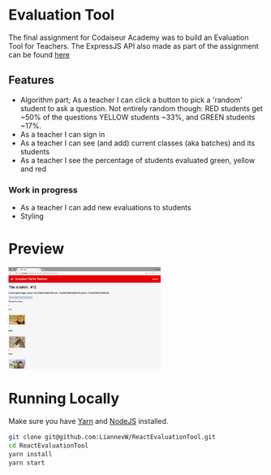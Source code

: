 # Evaluation Tool

The final assignment for Codaiseur Academy was to build an Evaluation Tool for Teachers. The ExpressJS API also made as part of the assignment can be found [here](https://github.com/LiannevW/ExpressApiEvaluationtool)

## Features
- Algorithm part; As a teacher I can click a button to pick a 'random' student to ask a question. Not entirely random though: RED students get ~50% of the questions YELLOW students ~33%, and GREEN students ~17%.
- As a teacher I can sign in
- As a teacher I can see (and add) current classes (aka batches) and its students
- As a teacher I see the percentage of students evaluated green, yellow and red

### Work in progress
- As a teacher I can add new evaluations to students
- Styling

# Preview
<img src="https://github.com/LiannevW/ReactEvaluationTool/blob/master/src/fixtures/screenShotForPreview.png" width="300" height="200" />

# Running Locally

Make sure you have [Yarn](https://yarnpkg.com/en/) and [NodeJS](https://nodejs.org/en/) installed.

```bash
git clone git@github.com:LiannevW/ReactEvaluationTool.git
cd ReactEvaluationTool
yarn install
yarn start
```
